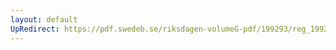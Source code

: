 ```yaml
---
layout: default
UpRedirect: https://pdf.swedeb.se/riksdagen-volumeG-pdf/199293/reg_199293_KrU.pdf
---
```

